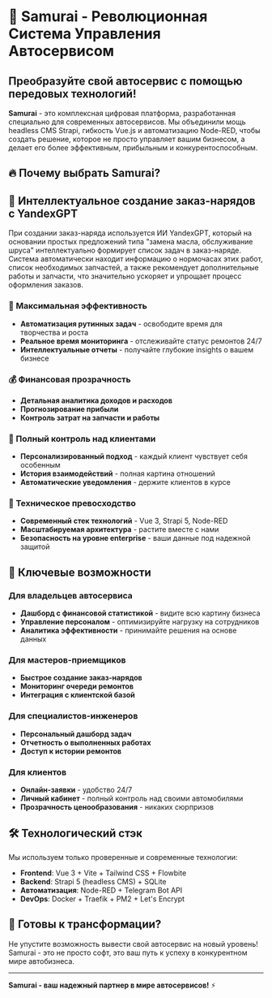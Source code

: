 # 🚗 Samurai - Революционная Система Управления Автосервисом

## Преобразуйте свой автосервис с помощью передовых технологий!

**Samurai** - это комплексная цифровая платформа, разработанная специально для современных автосервисов. Мы объединили мощь headless CMS Strapi, гибкость Vue.js и автоматизацию Node-RED, чтобы создать решение, которое не просто управляет вашим бизнесом, а делает его более эффективным, прибыльным и конкурентоспособным.

## 🔥 Почему выбрать Samurai?

## 🤖 Интеллектуальное создание заказ-нарядов с YandexGPT

При создании заказ-наряда используется ИИ YandexGPT, который на основании простых предложений типа "замена масла, обслуживание шруса" интеллектуально формирует список задач в заказ-наряде. Система автоматически находит информацию о нормочасах этих работ, список необходимых запчастей, а также рекомендует дополнительные работы и запчасти, что значительно ускоряет и упрощает процесс оформления заказов.


### 🚀 Максимальная эффективность
- **Автоматизация рутинных задач** - освободите время для творчества и роста
- **Реальное время мониторинга** - отслеживайте статус ремонтов 24/7
- **Интеллектуальные отчеты** - получайте глубокие insights о вашем бизнесе

### 💰 Финансовая прозрачность
- **Детальная аналитика доходов и расходов**
- **Прогнозирование прибыли**
- **Контроль затрат на запчасти и работы**

### 👥 Полный контроль над клиентами
- **Персонализированный подход** - каждый клиент чувствует себя особенным
- **История взаимодействий** - полная картина отношений
- **Автоматические уведомления** - держите клиентов в курсе

### 🔧 Техническое превосходство
- **Современный стек технологий** - Vue 3, Strapi 5, Node-RED
- **Масштабируемая архитектура** - растите вместе с нами
- **Безопасность на уровне enterprise** - ваши данные под надежной защитой

## 🎯 Ключевые возможности

### Для владельцев автосервиса
- **Дашборд с финансовой статистикой** - видите всю картину бизнеса
- **Управление персоналом** - оптимизируйте нагрузку на сотрудников
- **Аналитика эффективности** - принимайте решения на основе данных

### Для мастеров-приемщиков
- **Быстрое создание заказ-нарядов**
- **Мониторинг очереди ремонтов**
- **Интеграция с клиентской базой**

### Для специалистов-инженеров
- **Персональный дашборд задач**
- **Отчетность о выполненных работах**
- **Доступ к истории ремонтов**

### Для клиентов
- **Онлайн-заявки** - удобство 24/7
- **Личный кабинет** - полный контроль над своими автомобилями
- **Прозрачность ценообразования** - никаких сюрпризов

## 🛠️ Технологический стэк

Мы используем только проверенные и современные технологии:

- **Frontend**: Vue 3 + Vite + Tailwind CSS + Flowbite
- **Backend**: Strapi 5 (headless CMS) + SQLite
- **Автоматизация**: Node-RED + Telegram Bot API
- **DevOps**: Docker + Traefik + PM2 + Let's Encrypt


## 🚀 Готовы к трансформации?

Не упустите возможность вывести свой автосервис на новый уровень! Samurai - это не просто софт, это ваш путь к успеху в конкурентном мире автобизнеса.

---

**Samurai - ваш надежный партнер в мире автосервисов!** ⚡
